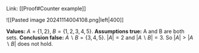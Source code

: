 Link: [[Proof#Counter example]]

![[Pasted image 20241114004108.png|left|400]]

**Values:** $A = \{1,2\}$, $B = \{1,2,3,4,5\}$.
**Assumptions true:** A and B are both sets.
**Conclusion false:** $A\backslash B = \{3,4,5\}$. $|A| = 2$ and $|A\backslash B| = 3$. So $|A| > |A\backslash B|$ does not hold.